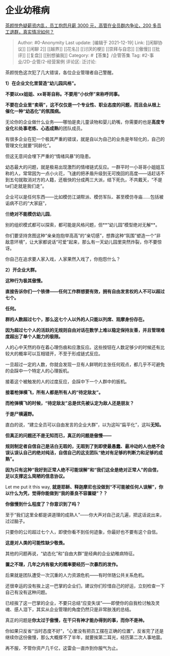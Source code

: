 # 企业幼稚病
[茶颜悦色疑薪资内乱，员工抱怨月薪 3000 元，高管在全员群内争论，200 多员工退群，真实情况如何？](https://www.zhihu.com/question/506658372/answer/2275824306)

> Author: #0-Anonymity
> Last update: [编辑于 2021-12-19]
> Link: [[闲聊协议]] [[闲聊 2]] [[越界]] [[花名]] [[讨厌的梗]] [[崇拜与自恋]] [[傲慢]] [[批评]] [[复盘]] [[别想骗我]]
> Category: #【答集】/企管答集
> Tag: #2-事业/2D-企管/2-经营案例
> 评论区:
> 泛讨论:

茶颜悦色这次犯了几大错误，各位企业管理者自己警醒。

**1）在企业文化里营造“幼儿园风格”。**

**不要以xx姐姐、xx哥哥自称。不要用“小伙伴”来称呼同事。**

**不要在企业里“卖萌”，这不仅仅是一个专业性、职业态度的问题，而且会从根上催化一种“幼态化”的氛围病。**

无论你的企业做什么业务——哪怕是卖儿童读物和婴儿奶嘴，你需要的也是**高度专业化**和**处事老练、心态成熟**的团队成员。

有很多企业在犯一个极其严重的错误，就是自以为自己的业务是年轻化的，自己的管理文化就要“同龄化”。

但这无意间会埋下严重的“情绪风暴”的隐患。

幼态最大的问题，就是极易出现激烈的情绪链式反应。一群平时一小哥哥小姐姐互称的人，常常因为一点小火花，飞速的把矛盾升级到无可挽回的高度——话赶话不到五句就取消对方的人籍，还极快的分成两三大派，结下死仇，不共戴天，“不是ta们走就是我们走”。

企业可以是任何东西——比如模仿江湖帮派、模仿军队、甚至模仿寺庙……包括被诟病不已的“大家庭”，

但**绝对不能模仿幼儿园**。

别的组织模式都可以探索，都可能是风格问题，但**“幼儿园”模型绝对无解**。

你们要坚持贪图这种“亲亲抱抱举高高”的“亲切感”，想靠这种“氛围”塑造一个“非敌意环境”，让大家都说话“可爱”起来，那么有一天幼儿园里突然炸裂，你不要惊讶。

你自己在追求要人家入戏，人家果然入戏了，你抱怨什么？

**2）开企业大群。**

**这种行为极其傲慢。**

**直接告诉你们一个铁律——任何工作群想要有效，拥有自由发言权的人不可以超过七个。**

**任何。**

**群的人数超过七个，那么这七个人以外的人只能以列席、观摩身份存在。**

**因为超过七个人的活跃的无规则自由对话在数学上难以稳定保持友善，并且管理难度超出了单个人能力的极限。**

人的心中天然的存在着心理伤痕和应激反应。这些按钮在人数足够少的时候还有比较大的概率可以互相错开，不至于形成链式反应。

一旦超过一定的人数，你就会发现一旦有人鲜明的主张任何观点，都几乎不可避免的会踩中一个特定人的心理扳机。

接着这个被触发的人的过度反应，会踩中下一个人群中的扳机。

**接着枪弹横飞，所有人都是所有人的“待定敌友”。**

**而枪弹横飞的时候，“待定敌友”总是优先被认定为敌人还是朋友？**

**于是尸横遍野。**

直白的说，“建立全员可以自由发言的企业大群”，以为这叫“扁平化”，这叫**无知。**

**但真正的问题还不是无知而已，真正的问题是傲慢——**

**规则制定者自信自己是洁白无瑕的，无瑕到了到即使最愚蠢、最冲动的人也绝不会误认误认自己的绝对纯洁，自信自己的这支团队“绝对有足够的判断力和足够的成熟”。**

**因为只有这种“我好到正常人绝不可能误解”和“我们这全是绝对正常人”的自信，足以支撑这么简陋的信息协议。**

Let me put it this way, **就是耶稣、释迦摩尼也没做到“不可能被任何人误解”，你以什么为凭，觉得你能做到“我的善良不容置疑”？？**

**你傲慢到什么程度了？你意识到了吗？**

至于“我们这里全都是讲道理的成熟人”——你大声对自己说几遍，把这话说出来，过过脑子。

只要你的公司超过七个人，即使你看不到任何迹象，你最好也不要有这个自信。

**这是对人类的可能性缺少敬畏。**

其他的问题再说，“幼态化”和“自由大群“是经典的企业幼稚病特征。

**置之不理，几年之内有极大的概率要经历一次暴烈的发作。**

后果就是团队遭受一次沉重的人力资源危机——有时伴随公共关系危机。

还很幸运的没有挨上这一巴掌的企业们，建议你们珍惜自己的好运，立刻检查一下自己有没有这种问题。

已经挨了这一巴掌的企业，不要只总结“应变失误”——即使你的自我检讨触及灵魂、感人泪下，其实从企业管理的角度仍然只是非常肤浅的总结。

真正的问题是**你太过于傲慢，在干只有神才能办得到的事，而你不是神。**

你如果只反省“当时态度不好”，“心里没有把员工摆在正确的位置”，反省完了还是继续你这份傲慢，那么大概撑不了半年，就要挨第二耳光，经历第二次人事地震。

再不服，不管你资产几千亿，这雷会一直炸到你服气为止。
